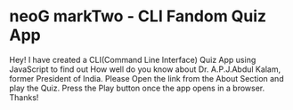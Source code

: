 # neoG markTwo - CLI Fandom Quiz App

Hey! I have created a CLI(Command Line Interface) Quiz App using JavaScript to find out How well do you know about Dr. A.P.J.Abdul Kalam, former President of India. Please Open the link from the About Section and play the Quiz. Press the Play button once the app opens in a browser. Thanks!